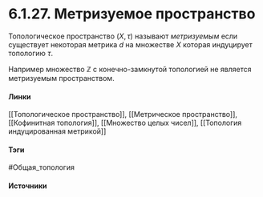 # 6.1.27. Метризуемое пространство
Топологическое пространство $(X,\tau)$ называют *метризуемым* если существует некоторая метрика $d$ на множестве $X$ которая индуцирует топологию $\tau$.

Например множество $\mathbb{Z}$ с конечно-замкнутой топологией не является метризуемым пространством.
#### Линки
 [[Топологическое пространство]],
 [[Метрическое пространство]],
 [[Кофинитная топология]],
 [[Множество целых чисел]],
 [[Топология индуцированная метрикой]]
#### Тэги
 #Общая_топология 
#### Источники
 